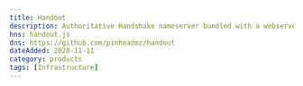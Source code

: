 ```yaml
---
title: Handout
description: Authoritative Handshake nameserver bundled with a webserver, DNSSEC, and DANE
hns: handout.js
dns: https://github.com/pinheadmz/handout
dateAdded: 2020-11-11
category: products
tags: [Infrastructure]
---
```

